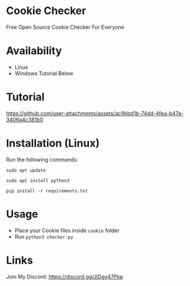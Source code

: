 # Cookie Checker
Free Open Source Cookie Checker For Everyone

# Availability
- Linux
- Windows Tutorial Below

# Tutorial



https://github.com/user-attachments/assets/ac9bbd1b-74dd-4fea-b47a-3406a4c381b0



# Installation (Linux)

Run the following commands:

```sudo apt update```

```sudo apt install python3```

```pip install -r requirements.txt```

# Usage
- Place your Cookie files inside `cookie` folder
- Run `python3 checker.py`

# Links
Join My Discord: https://discord.gg/JjDgy47Pkp
